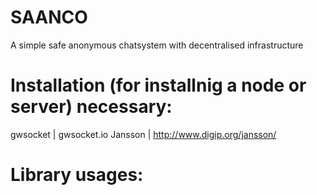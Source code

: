 # SAANCO
A simple safe anonymous chatsystem with decentralised infrastructure

# Installation (for installnig a node or server) necessary:
gwsocket | gwsocket.io
Jansson | http://www.digip.org/jansson/


# Library usages:
